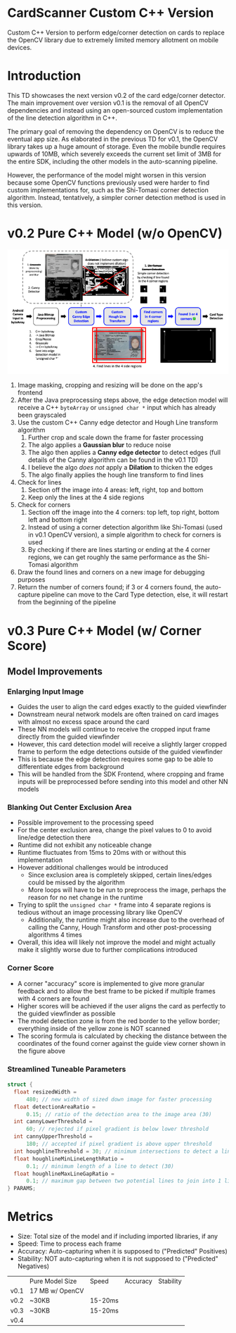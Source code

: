 # CardScanner Custom C++ Version

Custom C++ Version to perform edge/corner detection on cards to replace the OpenCV library due to extremely limited memory allotment on mobile devices.

# Introduction

This TD showcases the next version v0.2 of the card edge/corner detector. The main improvement over version v0.1 is the removal of all OpenCV dependencies and instead using an open-sourced custom implementation of the line detection algorithm in C++.

The primary goal of removing the dependency on OpenCV is to reduce the eventual app size. As elaborated in the previous TD for v0.1, the OpenCV library takes up a huge amount of storage. Even the mobile bundle requires upwards of 10MB, which severely exceeds the current set limit of 3MB for the entire SDK, including the other models in the auto-scanning pipeline.

However, the performance of the model might worsen in this version because some OpenCV functions previously used were harder to find custom implementations for, such as the Shi-Tomasi corner detection algorithm. Instead, tentatively, a simpler corner detection method is used in this version.

# v0.2 Pure C++ Model (w/o OpenCV)

![v0.2 Model Development](./assets/docs/v0.2%20Model%20Development.png)

1. Image masking, cropping and resizing will be done on the app's frontend
2. After the Java preprocessing steps above, the edge detection model will receive a C++ `byteArray` or `unsigned char *` input which has already been grayscaled
3. Use the custom C++ Canny edge detector and Hough Line transform algorithm
    1. Further crop and scale down the frame for faster processing
    2. The algo applies a **Gaussian blur** to reduce noise
    3. The algo then applies a **Canny edge detector** to detect edges (full details of the Canny algorithm can be found in the v0.1 TD)
    4. I believe the algo *does not* apply a **Dilation** to thicken the edges
    5. The algo finally applies the hough line transform to find lines
4. Check for lines
    1. Section off the image into 4 areas: left, right, top and bottom
    2. Keep only the lines at the 4 side regions
5. Check for corners
    1. Section off the image into the 4 corners: top left, top right, bottom left and bottom right
    2. Instead of using a corner detection algorithm like Shi-Tomasi (used in v0.1 OpenCV version), a simple algorithm to check for corners is used
    3. By checking if there are lines starting or ending at the 4 corner regions, we can get roughly the same performance as the Shi-Tomasi algorithm
6. Draw the found lines and corners on a new image for debugging purposes
7. Return the number of corners found; if 3 or 4 corners found, the auto-capture pipeline can move to the Card Type detection, else, it will restart from the beginning of the pipeline

# v0.3 Pure C++ Model (w/ Corner Score)

## Model Improvements

### Enlarging Input Image

- Guides the user to align the card edges exactly to the guided viewfinder
- Downstream neural network models are often trained on card images with almost no excess space around the card
- These NN models will continue to receive the cropped input frame directly from the guided viewfinder
- However, this card detection model will receive a slightly larger cropped frame to perform the edge detections outside of the guided viewfinder
- This is because the edge detection requires some gap to be able to differentiate edges from background
- This will be handled from the SDK Frontend, where cropping and frame inputs will be preprocessed before sending into this model and other NN models

### Blanking Out Center Exclusion Area

- Possible improvement to the processing speed
- For the center exclusion area, change the pixel values to 0 to avoid line/edge detection there
- Runtime did not exhibit any noticeable change
- Runtime fluctuates from 15ms to 20ms with or without this implementation
- However additional challenges would be introduced
  - Since exclusion area is completely skipped, certain lines/edges could be missed by the algorithm
  - More loops will have to be run to preprocess the image, perhaps the reason for no net change in the runtime
- Trying to split the `unsigned char *` frame into 4 separate regions is tedious without an image processing library like OpenCV
  - Additionally, the runtime might also increase due to the overhead of calling the Canny, Hough Transform and other post-processing algorithms 4 times
- Overall, this idea will likely not improve the model and might actually make it slightly worse due to further complications introduced

### Corner Score

- A corner "accuracy" score is implemented to give more granular feedback and to allow the best frame to be picked if multiple frames with 4 corners are found
- Higher scores will be achieved if the user aligns the card as perfectly to the guided viewfinder as possible
- The model detection zone is from the red border to the yellow border; everything inside of the yellow zone is NOT scanned
- The scoring formula is calculated by checking the distance between the coordinates of the found corner against the guide view corner shown in the figure above

### Streamlined Tuneable Parameters

```cpp
struct {
  float resizedWidth =
      480; // new width of sized down image for faster processing
  float detectionAreaRatio =
      0.15; // ratio of the detection area to the image area (30)
  int cannyLowerThreshold =
      60; // rejected if pixel gradient is below lower threshold
  int cannyUpperThreshold =
      180; // accepted if pixel gradient is above upper threshold
  int houghlineThreshold = 30; // minimum intersections to detect a line
  float houghlineMinLineLengthRatio =
      0.1; // minimum length of a line to detect (30)
  float houghlineMaxLineGapRatio =
      0.1; // maximum gap between two potential lines to join into 1 line (30)
} PARAMS;
```

# Metrics

- Size: Total size of the model and if including imported libraries, if any
- Speed: Time to process each frame
- Accuracy: Auto-capturing when it is supposed to ("Predicted" Positives)
- Stability: NOT auto-capturing when it is not supposed to ("Predicted" Negatives)

|      |                 |         |          |           |
| ---- | --------------- | ------- | -------- | --------- |
|      | Pure Model Size | Speed   | Accuracy | Stability |
| v0.1 | 17 MB w/ OpenCV |         |          |           |
| v0.2 | ~30KB           | 15-20ms |          |           |
| v0.3 | ~30KB           | 15-20ms |          |           |
| v0.4 |                 |         |          |           |
